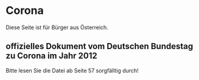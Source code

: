 # Corona
Diese Seite ist für Bürger aus Österreich.

## offizielles Dokument vom Deutschen Bundestag zu Corona im Jahr 2012
Bitte lesen Sie die Datei ab Seite 57 sorgfälltig durch!
